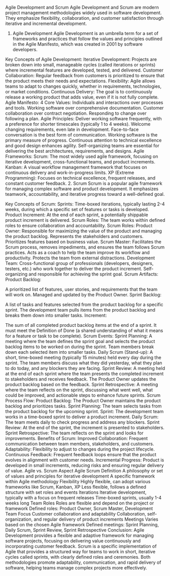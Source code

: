 Agile Development and Scrum
Agile Development and Scrum are modern project management methodologies widely used in software development. They emphasize flexibility, collaboration, and customer satisfaction through iterative and incremental development.

1. Agile Development
Agile Development is an umbrella term for a set of frameworks and practices that follow the values and principles outlined in the Agile Manifesto, which was created in 2001 by software developers.

Key Concepts of Agile Development:
Iterative Development: Projects are broken down into small, manageable cycles (called iterations or sprints) where incremental features are developed, tested, and delivered.
Customer Collaboration: Regular feedback from customers is prioritized to ensure that the product meets their needs and expectations.
Flexibility: Agile allows teams to adapt to changes quickly, whether in requirements, technologies, or market conditions.
Continuous Delivery: The goal is to continuously release a working product that adds value, even if it is not fully complete.
Agile Manifesto: 4 Core Values:
Individuals and interactions over processes and tools.
Working software over comprehensive documentation.
Customer collaboration over contract negotiation.
Responding to change over following a plan.
Agile Principles:
Deliver working software frequently, with a preference for shorter timescales (typically 1 to 4 weeks).
Welcome changing requirements, even late in development.
Face-to-face conversation is the best form of communication.
Working software is the primary measure of progress.
Continuous attention to technical excellence and good design enhances agility.
Self-organizing teams are essential for delivering the best architectures, requirements, and designs.
Agile Frameworks:
Scrum: The most widely used agile framework, focusing on iterative development, cross-functional teams, and product increments.
Kanban: A visual workflow management framework that focuses on continuous delivery and work-in-progress limits.
XP (Extreme Programming): Focuses on technical excellence, frequent releases, and constant customer feedback.
2. Scrum
Scrum is a popular agile framework for managing complex software and product development. It emphasizes teamwork, accountability, and iterative progress toward a well-defined goal.

Key Concepts of Scrum:
Sprints: Time-boxed iterations, typically lasting 2-4 weeks, during which a specific set of features or tasks is developed.
Product Increment: At the end of each sprint, a potentially shippable product increment is delivered.
Scrum Roles: The team works within defined roles to ensure collaboration and accountability.
Scrum Roles:
Product Owner:
Responsible for maximizing the value of the product and managing the product backlog.
Represents the stakeholders and customers.
Prioritizes features based on business value.
Scrum Master:
Facilitates the Scrum process, removes impediments, and ensures the team follows Scrum practices.
Acts as a coach to help the team improve its workflow and productivity.
Protects the team from external distractions.
Development Team:
Cross-functional group of professionals (developers, designers, testers, etc.) who work together to deliver the product increment.
Self-organizing and responsible for achieving the sprint goal.
Scrum Artifacts:
Product Backlog:

A prioritized list of features, user stories, and requirements that the team will work on.
Managed and updated by the Product Owner.
Sprint Backlog:

A list of tasks and features selected from the product backlog for a specific sprint.
The development team pulls items from the product backlog and breaks them down into smaller tasks.
Increment:

The sum of all completed product backlog items at the end of a sprint.
It must meet the Definition of Done (a shared understanding of what it means for a feature or task to be complete).
Scrum Events:
Sprint Planning:
A meeting where the team defines the sprint goal and selects the product backlog items to be worked on during the sprint.
Team members break down each selected item into smaller tasks.
Daily Scrum (Stand-up):
A short, time-boxed meeting (typically 15 minutes) held every day during the sprint.
The team members discuss what they did yesterday, what they plan to do today, and any blockers they are facing.
Sprint Review:
A meeting held at the end of each sprint where the team presents the completed increment to stakeholders and receives feedback.
The Product Owner updates the product backlog based on the feedback.
Sprint Retrospective:
A meeting where the team reflects on the sprint, discussing what went well, what could be improved, and actionable steps to enhance future sprints.
Scrum Process Flow:
Product Backlog: The Product Owner maintains the product backlog and prioritizes tasks.
Sprint Planning: The team selects tasks from the product backlog for the upcoming sprint.
Sprint: The development team works in a time-boxed sprint to deliver a product increment.
Daily Scrum: The team meets daily to check progress and address any blockers.
Sprint Review: At the end of the sprint, the increment is presented to stakeholders.
Sprint Retrospective: The team reflects on the sprint and looks for improvements.
Benefits of Scrum:
Improved Collaboration: Frequent communication between team members, stakeholders, and customers.
Adaptability: Flexibility to adjust to changes during the project lifecycle.
Continuous Feedback: Frequent feedback loops ensure that the product evolves in alignment with customer needs.
Incremental Progress: Product is developed in small increments, reducing risks and ensuring regular delivery of value.
Agile vs. Scrum
Aspect	Agile	Scrum
Definition	A philosophy or set of values and principles for iterative development	A specific framework within Agile methodology
Flexibility	Highly flexible, can adopt various frameworks like Scrum, Kanban, XP	Less flexible, follows a defined structure with set roles and events
Iterations	Iterative development, typically with a focus on frequent releases	Time-boxed sprints, usually 1-4 weeks long
Team Roles	Roles are flexible and depend on the project or framework	Defined roles: Product Owner, Scrum Master, Development Team
Focus	Customer collaboration and adaptability	Collaboration, self-organization, and regular delivery of product increments
Meetings	Varies based on the chosen Agile framework	Defined meetings: Sprint Planning, Daily Scrum, Sprint Review, Sprint Retrospective
Conclusion:
Agile Development provides a flexible and adaptive framework for managing software projects, focusing on delivering value continuously and incorporating customer feedback.
Scrum is a specific implementation of Agile that provides a structured way for teams to work in short, iterative cycles called sprints, with clearly defined roles and ceremonies.
Both methodologies promote adaptability, communication, and rapid delivery of software, helping teams manage complex projects more effectively.